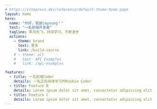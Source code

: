 ```yaml
---
# https://vitepress.dev/reference/default-theme-home-page
layout: home
hero:
  name: "你好，我是Cayoung！"
  text: "一名前端开发者"
  tagline: 笨鸟先飞，持续学习，不断进步
  actions:
    - theme: brand
      text: 更多
      link: /build-course
    # - theme: alt
    #   text: API Examples
    #   link: /api-examples

features:
  - title: 一名前端Coder
    details: 一名正在持续学习的Rookie Coder
  - title: Feature B
    details: Lorem ipsum dolor sit amet, consectetur adipiscing elit
  - title: Feature C
    details: Lorem ipsum dolor sit amet, consectetur adipiscing elit
---
```

